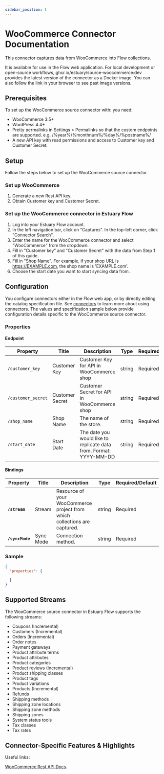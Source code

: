 ```yaml
---
sidebar_position: 1
---
```

# WooCommerce Connector Documentation
This connector captures data from WooCommerce into Flow collections.

It is available for use in the Flow web application. For local development or open-source workflows, ghcr.io/estuary/source-woocommerce:dev provides the latest version of the connector as a Docker image. You can also follow the link in your browser to see past image versions.

## Prerequisites
To set up the WooCommerce source connector with: you need:

* WooCommerce 3.5+
* WordPress 4.4+
* Pretty permalinks in Settings > Permalinks so that the custom endpoints are supported. e.g. /%year%/%monthnum%/%day%/%postname%/
* A new API key with read permissions and access to Customer key and Customer Secret.

## Setup
Follow the steps below to set up the WooCommerce source connector.

### Set up WooCommerce
1. Generate a new Rest API key.
2. Obtain Customer key and Customer Secret.


### Set up the WooCommerce connector in Estuary Flow

1. Log into your Estuary Flow account.
2. In the left navigation bar, click on "Captures". In the top-left corner, click "Connector Search".
3. Enter the name for the WooCommerce connector and select "WooCommerce" from the dropdown.
4. Fill in "Customer key" and "Customer Secret" with the data from Step 1 of this guide.
5. Fill in "Shop Name". For example, if your shop URL is https://EXAMPLE.com, the shop name is 'EXAMPLE.com'.
6. Choose the start date you want to start syncing data from.

## Configuration
You configure connectors either in the Flow web app, or by directly editing the catalog specification file. See [connectors](https://docs.estuary.dev/concepts/connectors/#using-connectors) to learn more about using connectors. The values and specification sample below provide configuration details specific to the WooCommerce source connector.

### Properties

#### Endpoint
| Property           | Title           | Description                                                        | Type   | Required/Default |
| ------------------ | --------------- | ------------------------------------------------------------------ | ------ | ---------------- |
| `/customer_key`    | Customer Key    | Customer Key for API in WooCommerce shop                           | string | Required         |
| `/customer_secret` | Customer Secret | Customer Secret for API in WooCommerce shop                        | string | Required         |
| `/shop_name`       | Shop Name       | The name of the store.                                             | string | Required         |
| `/start_date`      | Start Date      | The date you would like to replicate data from. Format: YYYY-MM-DD | string | Required         |


#### Bindings

| Property        | Title     | Description                                                               | Type   | Required/Default |
| --------------- | --------- | ------------------------------------------------------------------------- | ------ | ---------------- |
| **`/stream`**   | Stream    | Resource of your WooCommerce project from which collections are captured. | string | Required         |
| **`/syncMode`** | Sync Mode | Connection method.                                                        | string | Required         |


### Sample

```json
{
  "properties": {

  }
}
```

## Supported Streams
The WooCommerce source connector in Estuary Flow supports the following streams:

* Coupons (Incremental)
* Customers (Incremental)
* Orders (Incremental)
* Order notes
* Payment gateways
* Product attribute terms
* Product attributes
* Product categories
* Product reviews (Incremental)
* Product shipping classes
* Product tags
* Product variations
* Products (Incremental)
* Refunds
* Shipping methods
* Shipping zone locations
* Shipping zone methods
* Shipping zones
* System status tools
* Tax classes
* Tax rates

## Connector-Specific Features & Highlights
Useful links:

[WooCommerce Rest API Docs](https://woocommerce.github.io/woocommerce-rest-api-docs/#introduction).